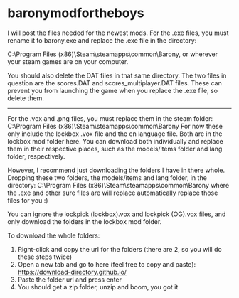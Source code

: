 # baronymodfortheboys

I will post the files needed for the newest mods. For the .exe files, you must rename it to barony.exe and replace the .exe file in
the directory:

C:\Program Files (x86)\Steam\steamapps\common\Barony, or wherever your steam games are on your computer.

You should also delete the DAT files in that same directory. The two files in question are the scores.DAT and scores_multiplayer.DAT files.
These can prevent you from launching the game when you replace the .exe file, so delete them.

-----

For the .vox and .png files, you must replace them in the steam folder:
C:\Program Files (x86)\Steam\steamapps\common\Barony
For now these only include the lockbox .vox file and the en language file. Both are in the lockbox mod folder here.
You can download both individually and replace them in their respective places, such as the models/items folder and lang folder, respectively.

However, I recommend just downloading the folders I have in there whole. Dropping these two folders, the models/items and lang folder, in the directory:
C:\Program Files (x86)\Steam\steamapps\common\Barony where the .exe and other sure files are will replace automatically replace those files for you :)

You can ignore the lockpick (lockbox).vox and lockpick (OG).vox files, and only download the folders in the lockbox mod folder.

To download the whole folders:
1. Right-click and copy the url for the folders (there are 2, so you will do these steps twice)
2. Open a new tab and go to here (feel free to copy and paste): https://download-directory.github.io/
3. Paste the folder url and press enter
4. You should get a zip folder, unzip and boom, you got it
